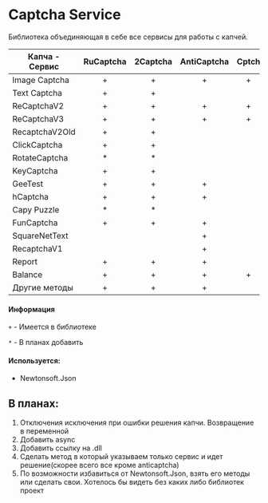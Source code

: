 # Captcha Service
Библиотека объединяющая в себе все сервисы для работы с капчей.

|  Капча - Сервис | RuCaptcha | 2Captcha | AntiCaptcha| Cptch|CaptchaGuru | Solvecaptcha| Azcaptcha | X-captcha   | 
| ---             | :---:     | :---:    | :---:      |:---: |:---:       |:---:        |:---:      |:---:        | 
| Image Captcha   |      +    |   +      | +          |     +|      +     |       *     |    *      |             | 
| Text Captcha    |      +    |   +      |            |      |            |       *     |    *      |             |
| ReCaptchaV2     |      +    |   +      |+           |     +|      +     |       *     |    *      |       *     |
| ReCaptchaV3     |      +    |   +      |+           |     +|      +     |             |    *      |             | 
| RecaptchaV2Old  |      +    |   +      |            |      |            |       *     |           |             |
| ClickCaptcha    |      +    |   +      |            |      |            |       *     |           |             |
| RotateCaptcha   |      *    |   *      |            |      |            |       *     |           |             | 
| KeyCaptcha      |      +    |   +      |            |      |            |       *     |           |             |
| GeeTest         |      +    |   +      | +          |      |            |             |           |             |
| hCaptcha        |      +    |   +      | +          |      |      +     |             |           |             |
| Capy Puzzle     |      *    |   *      |            |      |            |             |           |             |
| FunCaptcha      |      +    |   +      | +          |      |            |        *    |           |             |
|  SquareNetText  |           |          | +          |      |            |             |           |             |
| RecaptchaV1     |           |          | +          |      |            |        *    |     *     |             |
| Report          |      +    |    +     | +          |      |            |             |           |             |
| Balance         |      +    |    +     | +          |     +|      +     |        *    |     *     |     *       |
| Другие методы   |      +    |    +     | +          |      |            |        *    |     *     |     *       | 

#### Информация
`+` - Имеется в библиотеке

`*` - В планах добавить
    
#### Используется:
- Newtonsoft.Json
    
## В планах:
  1. Отключения исключения при ошибки решения капчи. Возвращение в переменной
  2. Добавить async
  3. Добавить ссылку на .dll
  4. Сделать метод в который указываем только сервис и идет решение(скорее всего все кроме anticaptcha)
  5. По возможности избавиться от Newtonsoft.Json, взять его методы или сделать свои. Хотелось бы видеть без каких либо библиотек проект
